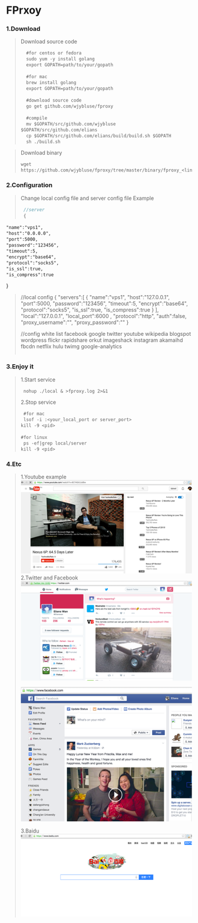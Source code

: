 # FPrxoy

### 1.Download
>Download source code
>```shell
>	#for centos or fedora
>	sudo yum -y install golang
>	export GOPATH=path/to/your/gopath
>
>	#for mac
>   brew install golang
>   export GOPATH=path/to/your/gopath
>  
>   #download source code
>   go get github.com/wjybluse/fproxy
>   
>   #compile
>   mv $GOPATH/src/github.com/wjybluse $GOPATH/src/github.com/elians
>   cp $GOPATH/src/github.com/elians/build/build.sh $GOPATH
>   sh ./build.sh 
>```

>Download binary
>```shell
> wget https://github.com/wjybluse/fproxy/tree/master/binary/fproxy_<linux/mac>.tar.gz
>```

### 2.Configuration
>Change local config file and server config file
>Example
>```javascript
>  //server 
>  {
	"name":"vps1",
	"host":"0.0.0.0",
	"port":5000,
	"password":"123456",
	"timeout":5,
	"encrypt":"base64",
	"protocol":"socks5",
	"is_ssl":true,
	"is_compress":true
}
>
> //local config
>{
	"servers":[
		{
			"name":"vps1",
			"host":"127.0.0.1",
			"port":5000,
			"password":"123456",
			"timeout":5,
			"encrypt":"base64",
			"protocol":"socks5",
			"is_ssl":true,
			"is_compress":true
		}
	],
	"local":"127.0.0.1",
	"local_port":6000 ,
	"protocol":"http",
	"auth":false,
	"proxy_username":"",
	"proxy_password":""
>}
>
> //config white list
> facebook
google
twitter
youtube
wikipedia
blogspot
wordpress
flickr
rapidshare
orkut
imageshack
instagram
akamaihd
fbcdn
netflix
hulu
twimg
google-analytics
>```

### 3.Enjoy it
>1.Start service
>```shell
>  nohup ./local & >fproxy.log 2>&1
>```
>2.Stop service
>```shell
>  #for mac 
>  lsof -i :<your_local_port or server_port>
> kill -9 <pid>
>
> #for linux
>  ps -ef|grep local/server
> kill -9 <pid>	
>```

### 4.Etc
>1.Youtube example
![Youtube](/pics/youtube.png)
>2.Twitter and Facebook
>![Twitter](/pics/twitter.png)
>
>![Facebook](/pics/facebook.png)
>
>3.Baidu
>![badu.com](/pics/baidu.png)
